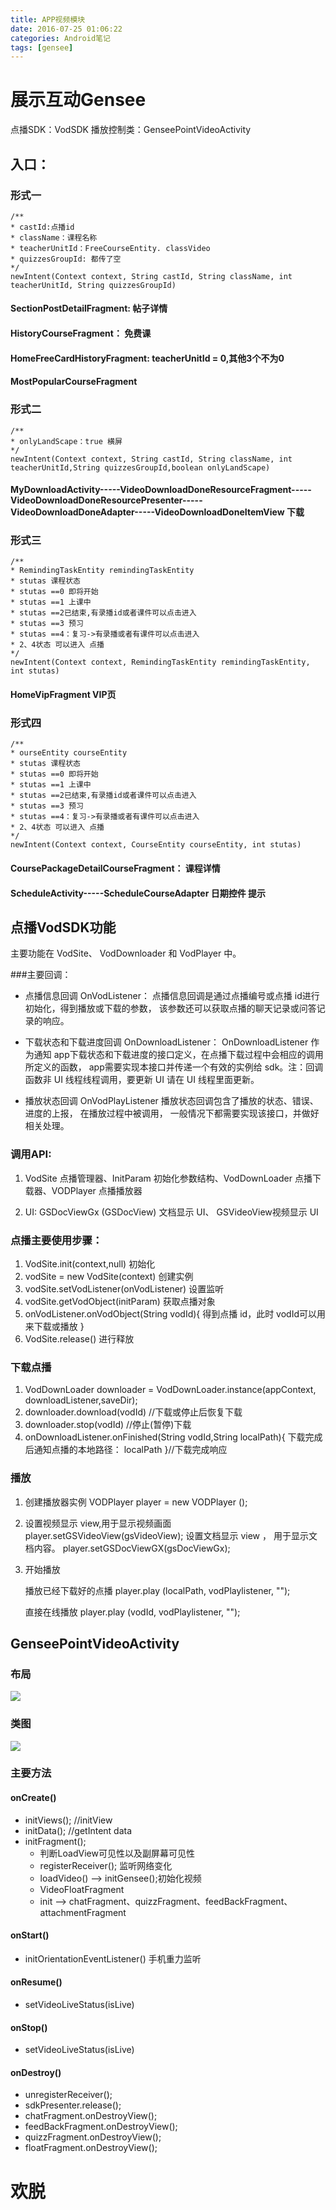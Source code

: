 ```yaml
---
title: APP视频模块
date: 2016-07-25 01:06:22
categories: Android笔记
tags: [gensee]
---
```


# 展示互动Gensee

点播SDK：VodSDK   播放控制类：GenseePointVideoActivity

## 入口：

### 形式一
	/**
	* castId:点播id	
	* className：课程名称
	* teacherUnitId：FreeCourseEntity. classVideo
	* quizzesGroupId: 都传了空
	*/
	newIntent(Context context, String castId, String className, int teacherUnitId, String quizzesGroupId)

#### SectionPostDetailFragment:  帖子详情
#### HistoryCourseFragment：  免费课
#### HomeFreeCardHistoryFragment: teacherUnitId = 0,其他3个不为0
#### MostPopularCourseFragment

### 形式二
	/**
	* onlyLandScape：true 横屏
	*/
	newIntent(Context context, String castId, String className, int teacherUnitId,String quizzesGroupId,boolean onlyLandScape)

#### MyDownloadActivity-----VideoDownloadDoneResourceFragment-----VideoDownloadDoneResourcePresenter-----VideoDownloadDoneAdapter-----VideoDownloadDoneItemView  下载
			

### 形式三

	/**
	* RemindingTaskEntity remindingTaskEntity
	* stutas 课程状态 
	* stutas ==0 即将开始
	* stutas ==1 上课中	
	* stutas ==2已结束,有录播id或者课件可以点击进入
	* stutas ==3 预习
	* stutas ==4：复习->有录播或者有课件可以点击进入
	* 2、4状态 可以进入 点播
	*/
	newIntent(Context context, RemindingTaskEntity remindingTaskEntity, int stutas)

#### HomeVipFragment   VIP页

### 形式四

	/**
	* ourseEntity courseEntity
	* stutas 课程状态 
	* stutas ==0 即将开始
	* stutas ==1 上课中	
	* stutas ==2已结束,有录播id或者课件可以点击进入
	* stutas ==3 预习
	* stutas ==4：复习->有录播或者有课件可以点击进入
	* 2、4状态 可以进入 点播
	*/
	newIntent(Context context, CourseEntity courseEntity, int stutas)

#### CoursePackageDetailCourseFragment： 课程详情
#### ScheduleActivity-----ScheduleCourseAdapter 日期控件 提示

## 点播VodSDK功能

主要功能在 VodSite、 VodDownloader 和 VodPlayer 中。

###主要回调： 

- 点播信息回调 OnVodListener：
点播信息回调是通过点播编号或点播 id进行初始化，得到播放或下载的参数， 该参数还可以获取点播的聊天记录或问答记录的响应。

- 下载状态和下载进度回调 OnDownloadListener：
OnDownloadListener 作为通知 app下载状态和下载进度的接口定义，在点播下载过程中会相应的调用所定义的函数， app需要实现本接口并传递一个有效的实例给 sdk。注：回调函数非 UI 线程线程调用，要更新 UI 请在 UI 线程里面更新。

- 播放状态回调 OnVodPlayListener
播放状态回调包含了播放的状态、错误、进度的上报， 在播放过程中被调用， 一般情况下都需要实现该接口，并做好相关处理。

### 调用API: 

1. VodSite 点播管理器、InitParam 初始化参数结构、VodDownLoader 点播下载器、VODPlayer 点播播放器

2. UI:
GSDocViewGx (GSDocView) 文档显示 UI、
GSVideoView视频显示 UI

### 点播主要使用步骤：

1. VodSite.init(context,null) 初始化
2. vodSite = new VodSite(context) 创建实例 
3. vodSite.setVodListener(onVodListener) 设置监听
4. vodSite.getVodObject(initParam) 获取点播对象
5. onVodListener.onVodObject(String vodId){
	得到点播 id，此时 vodId可以用来下载或播放
	}
6. VodSite.release() 进行释放

### 下载点播
1. VodDownLoader downloader = VodDownLoader.instance(appContext,
	downloadListener,saveDir);
2. downloader.download(vodId) //下载或停止后恢复下载
3. downloader.stop(vodId) //停止(暂停)下载
4. onDownloadListener.onFinished(String vodId,String localPath){
		下载完成后通知点播的本地路径： localPath
	}//下载完成响应

### 播放

1. 创建播放器实例
VODPlayer player = new VODPlayer ();
2. 设置视频显示 view,用于显示视频画面
player.setGSVideoView(gsVideoView);
设置文档显示 view	， 用于显示文档内容。
player.setGSDocViewGX(gsDocViewGx);
3. 开始播放

	播放已经下载好的点播
	player.play (localPath, vodPlaylistener, "");

	直接在线播放
	player.play (vodId, vodPlaylistener, "");

## GenseePointVideoActivity

### 布局

![](http://thumbnail0.baidupcs.com/thumbnail/aaf2e526ed9169194454c34b37967fcd?fid=1277786617-250528-343160436351928&time=1469376000&rt=sh&sign=FDTAER-DCb740ccc5511e5e8fedcff06b081203-T6T4Ne1GbxCOLrM9Y8G75KH90LE%3D&expires=8h&chkv=0&chkbd=0&chkpc=&dp-logid=4778199767101001108&dp-callid=0&size=c710_u400&quality=100)

### 类图

![](http://thumbnail0.baidupcs.com/thumbnail/78dac6c27bc8864a0621600ca3ff4d19?fid=1277786617-250528-577862666497047&time=1469376000&rt=sh&sign=FDTAER-DCb740ccc5511e5e8fedcff06b081203-mnktGEnA4Tj5AHU7CYtyvOMqaKY%3D&expires=8h&chkv=0&chkbd=0&chkpc=&dp-logid=4778184400197523182&dp-callid=0&size=c710_u400&quality=100)

### 主要方法

#### onCreate()
- initViews(); //initView
- initData();  //getIntent data
- initFragment();
	- 判断LoadView可见性以及副屏幕可见性
	- registerReceiver(); 监听网络变化
	- loadVideo() --> initGensee();初始化视频
	- VideoFloatFragment
	- init --> chatFragment、quizzFragment、feedBackFragment、attachmentFragment

#### onStart()

- initOrientationEventListener() 手机重力监听

#### onResume()

- setVideoLiveStatus(isLive)

#### onStop()

- setVideoLiveStatus(isLive)

#### onDestroy()

- unregisterReceiver();
- sdkPresenter.release();
- chatFragment.onDestroyView();
- feedBackFragment.onDestroyView();
- quizzFragment.onDestroyView();
- floatFragment.onDestroyView();

# 欢脱

